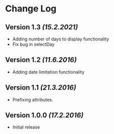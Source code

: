 # Change Log
## Version 1.3 *(15.2.2021)*

 * Adding number of days to display functionality
 * Fix bug in selectDay

## Version 1.2 *(11.6.2016)*

 * Adding date limitation functionality

## Version 1.1 *(21.3.2016)*

 * Prefixing attributes.

## Version 1.0.0 *(17.2.2016)*

 * Initial release

